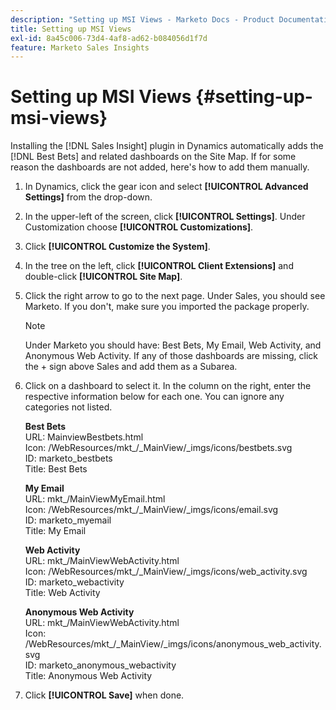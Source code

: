 ```yaml
---
description: "Setting up MSI Views - Marketo Docs - Product Documentation"
title: Setting up MSI Views
exl-id: 8a45c006-73d4-4af8-ad62-b084056d1f7d
feature: Marketo Sales Insights
---
```

# Setting up MSI Views {#setting-up-msi-views}

Installing the [!DNL Sales Insight] plugin in Dynamics automatically adds the [!DNL Best Bets] and related dashboards on the Site Map. If for some reason the dashboards are not added, here's how to add them manually.

1. In Dynamics, click the gear icon and select **[!UICONTROL Advanced Settings]** from the drop-down.

1. In the upper-left of the screen, click **[!UICONTROL Settings]**. Under Customization choose **[!UICONTROL Customizations]**.

1. Click **[!UICONTROL Customize the System]**.

1. In the tree on the left, click **[!UICONTROL Client Extensions]** and double-click **[!UICONTROL Site Map]**.

1. Click the right arrow to go to the next page. Under Sales, you should see Marketo. If you don't, make sure you imported the package properly.

   >[!NOTE]
   >
   >Under Marketo you should have: Best Bets, My Email, Web Activity, and Anonymous Web Activity. If any of those dashboards are missing, click the + sign above Sales and add them as a Subarea.

1. Click on a dashboard to select it. In the column on the right, enter the respective information below for each one. You can ignore any categories not listed.

   **Best Bets**</br>
   URL: MainviewBestbets.html</br>
   Icon: /WebResources/mkt_/_MainView/_imgs/icons/bestbets.svg</br>
   ID: marketo_bestbets</br>
   Title: Best Bets

   **My Email**</br>
   URL: mkt_/MainViewMyEmail.html</br>
   Icon: /WebResources/mkt_/_MainView/_imgs/icons/email.svg</br>
   ID: marketo_myemail</br>
   Title: My Email

   **Web Activity**</br>
   URL: mkt_/MainViewWebActivity.html</br>
   Icon: /WebResources/mkt_/_MainView/_imgs/icons/web_activity.svg</br>
   ID: marketo_webactivity</br>
   Title: Web Activity

   **Anonymous Web Activity**</br>
   URL: mkt_/MainViewWebActivity.html</br>
   Icon: /WebResources/mkt_/_MainView/_imgs/icons/anonymous_web_activity.svg</br>
   ID: marketo_anonymous_webactivity</br>
   Title: Anonymous Web Activity

1. Click **[!UICONTROL Save]** when done.
